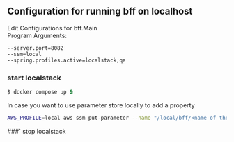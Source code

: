 ## Configuration for running bff on localhost

Edit Configurations for bff.Main </br>
Program Arguments:
```
--server.port=8082
--ssm=local
--spring.profiles.active=localstack,qa
```
### start localstack
```bash
$ docker compose up &
```
In case you want to use parameter store locally to add a property
```bash
AWS_PROFILE=local aws ssm put-parameter --name "/local/bff/<name of the property as you put it in @Value>" --value "true" --type "String" --region us-west-2 --endpoint-url=http://localhost:4566
```
###` stop localstack
